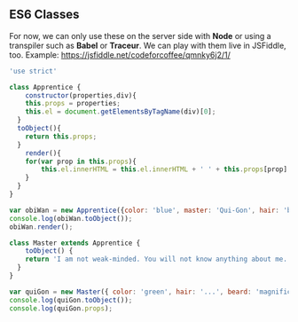 ## ES6 Classes

For now, we can only use these on the server side with **Node** or using a transpiler such as **Babel** or **Traceur**. We can play with them live in JSFiddle, too. Example: https://jsfiddle.net/codeforcoffee/qmnky6j2/1/

```javascript
'use strict'

class Apprentice {
	constructor(properties,div){
  	this.props = properties;
    this.el = document.getElementsByTagName(div)[0];
  }
  toObject(){
  	return this.props;
  }
	render(){
  	for(var prop in this.props){
    	this.el.innerHTML = this.el.innerHTML + ' ' + this.props[prop];
    }
  }
}

var obiWan = new Apprentice({color: 'blue', master: 'Qui-Gon', hair: 'bad'},'div');
console.log(obiWan.toObject());
obiWan.render();

class Master extends Apprentice {
	toObject() {
  	return 'I am not weak-minded. You will not know anything about me.';
  }
}

var quiGon = new Master({ color: 'green', hair: '...', beard: 'magnificent'}, 'div');
console.log(quiGon.toObject());
console.log(quiGon.props);
```
